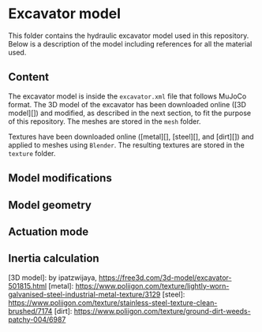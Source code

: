 # Excavator model
This folder contains the hydraulic excavator model used in this repository.
Below is a description of the model including references for all the material used.

## Content
The excavator model is inside the `excavator.xml` file that follows MuJoCo format.
The 3D model of the excavator has been downloaded online ([3D model][]) and modified, as described in the next section, to fit the purpose of this repository.
The meshes are stored in the `mesh` folder.

Textures have been downloaded online ([metal][], [steel][], and [dirt][]) and applied to meshes using `Blender`.
The resulting textures are stored in the `texture` folder.

## Model modifications

## Model geometry

## Actuation mode

## Inertia calculation


[3D model]: by ipatzwijaya, https://free3d.com/3d-model/excavator-501815.html
[metal]: https://www.poliigon.com/texture/lightly-worn-galvanised-steel-industrial-metal-texture/3129
[steel]: https://www.poliigon.com/texture/stainless-steel-texture-clean-brushed/7174
[dirt]: https://www.poliigon.com/texture/ground-dirt-weeds-patchy-004/6987
